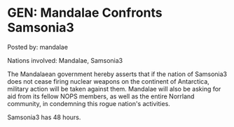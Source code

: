 # GEN: Mandalae Confronts Samsonia3

Posted by: mandalae

Nations involved: Mandalae, Samsonia3

The Mandalaean government hereby asserts that if the nation of Samsonia3 does not cease firing nuclear weapons on the continent of Antarctica, military action will be taken against them. Mandalae will also be asking for aid from its fellow NOPS members, as well as the entire Norrland community, in condemning this rogue nation's activities.

Samsonia3 has 48 hours.